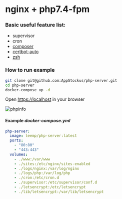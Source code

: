 # nginx + php7.4-fpm

### Basic useful feature list:

 * supervisor
 * cron
 * [composer](https://getcomposer.org/)
 * [certbot-auto](https://certbot.eff.org/)
 * [zsh](https://github.com/robbyrussell/oh-my-zsh)

### How to run example

```bash
git clone git@github.com:AppStockus/php-server.git
cd php-server
docker-compose up -d
```

Open [https://localhost](https://localhost) in your browser

![phpinfo](http://storage7.static.itmages.com/i/17/1009/h_1507569720_7349817_3890ca183b.png)

#### Example *docker-compose.yml*

```yaml
php-server:
  image: leemp/php-server:latest
  ports:
    - "80:80"
    - "443:443"
  volumes:
    - ./www:/var/www
    - ./sites:/etc/nginx/sites-enabled
    - ./logs/nginx:/var/log/nginx
    - ./logs/php:/var/log/php
    - ./cron:/etc/cron.d
    - ./supervisor:/etc/supervisor/conf.d
    - ./letsencrypt:/etc/letsencrypt
    - ./lib/letsencrypt:/var/lib/letsencrypt
```
